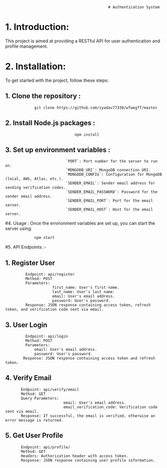                                                   # Authentication System

# 1. Introduction:
  This project is aimed at providing a RESTful API for user authentication and profile management.
                   
# 2.  Installation:
   To get started with the project, follow these steps:
                   
 ## 1. Clone the repository :
                 git clone https://github.com/syadav77330/wfwegff/master
  
##  2. Install Node.js packages :
                                   npm install
## 3. Set up environment variables : 
                               `PORT`: Port number for the server to run on.
                               `MONGODB_URI`: MongoDB connection URI.
                               `MONGODB_CONFIG`: Configuration for MongoDB (local, AWS, Atlas, etc.).
                               `SENDER_EMAIL`: Sender email address for sending verification codes.
                               `SENDER_EMAIL_PASSWORD`: Password for the sender email address.
                               `SENDER_EMAIL_PORT`: Port for the email server.
                               `SENDER_EMAIL_HOST`: Host for the email server.

#4. Usage : 
            Once the environment variables are set up, you can start the server using:
         
                 npm start

#5.  API Endpoints :-
  ## 1. Register User
             Endpoint: api/register
             Method: POST
             Parameters:
                         first_name: User's first name.
                         last_name: User's last name.
                         email: User's email address.
                         password: User's password.
             Response: JSON response containing access token, refresh token, and verification code sent via email.
     
  ## 3. User Login
             Endpoint: api/login
             Method: POST
             Parameters:
                 email: User's email address.
                 password: User's password.
            Response: JSON response containing access token and refresh token.
     
  ## 4. Verify Email
           Endpoint: api/verify/email
           Method: GET
           Query Parameters:
                              email: User's email address.
                              email_verification_code: Verification code sent via email.
           Response: If successful, the email is verified, otherwise an error message is returned.
  ## 5. Get User Profile
           Endpoint: api/profile/
           Method: GET
           Headers: Authorization header with access token.
           Response: JSON response containing user profile information.
